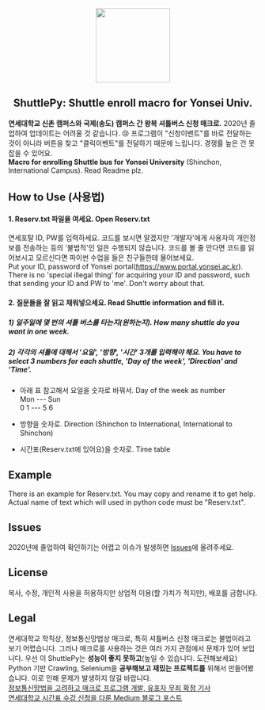 <div align="center"><img src="https://github.com/SteveJayH/ShuttlePy/blob/master/image/shuttlepy.png" height="150px"/></div>

<h2 align="center">ShuttlePy: Shuttle enroll macro for Yonsei Univ.</h2>

**연세대학교 신촌 캠퍼스와 국제(송도) 캠퍼스 간 왕복 셔틀버스 신청 매크로.** 2020년 졸업하여 업데이트는 어려울 것 같습니다. :cry: 프로그램이 "신청이벤트"를 바로 전달하는 것이 아니라 버튼을 찾고 "클릭이벤트"를 전달하기 때문에 느립니다. 경쟁률 높은 건 못 잡을 수 있어요. \
**Macro for enrolling Shuttle bus for Yonsei University** (Shinchon, International Campus). Read Readme plz.

## How to Use (사용법)
#### 1. Reserv.txt 파일을 여세요. Open Reserv.txt
연세포탈 ID, PW를 입력하세요. 코드를 보시면 알겠지만 '개발자'에게 사용자의 개인정보를 전송하는 등의 '불법적'인 일은 수행되지 않습니다. 코드를 볼 줄 안다면 코드를 읽어보시고 모르신다면 파이썬 수업을 들은 친구들한테 물어보세요.\
Put your ID, password of Yonsei portal(https://www.portal.yonsei.ac.kr). There is no 'special illegal thing' for acquiring your ID and password, such that sending your ID and PW to 'me'. Don't worry about that.

#### 2. 질문들을 잘 읽고 채워넣으세요. Read Shuttle information and fill it.
##### 1) 일주일에 몇 번의 셔틀 버스를 타는지(원하는지). How many shuttle do you want in one week.
##### 2) 각각의 셔틀에 대해서 '요일', '방향', '시간' 3개를 입력해야 해요. You have to select 3 numbers for each shuttle, 'Day of the week', 'Direction' and 'Time'.

- 아래 표 참고해서 요일을 숫자로 바꿔서. Day of the week as number \
Mon --- Sun \
0 1 --- 5 6

- 방향을 숫자로. Direction (Shinchon to International, International to Shinchon)

- 시간표(Reserv.txt에 있어요)을 숫자로. Time table

## Example
There is an example for Reserv.txt. You may copy and rename it to get help. Actual name of text which will used in python code must be "Reserv.txt".

## Issues
2020년에 졸업하여 확인하기는 어렵고 이슈가 발생하면 [Issues](https://github.com/SteveJayH/ShuttlePy/issues)에 올려주세요.

## License
복사, 수정, 개인적 사용을 허용하지만 상업적 이용(할 가치가 적지만), 배포를 금합니다.

## Legal
연세대학교 학칙상, 정보통신망법상 매크로, 특히 셔틀버스 신청 매크로는 불법이라고 보기 어렵습니다. 그러나 매크로를 사용하는 것은 여러 가지 관점에서 문제가 있어 보입니다. 우선 이 ShuttlePy는 **성능이 좋지 못하고**(높일 수 있습니다. 도전해보세요) Python 기반 Crawling, Selenium을 **공부해보고 재밌는 프로젝트를** 위해서 만들어봤습니다. 이로 인해 문제가 발생하지 않길 바랍니다.\
[정보통신망법을 고려하고 매크로 프로그램 개발, 유포자 무죄 확정 기사](https://www.legaltimes.co.kr/news/articleView.html?idxno=50251)\
[연세대학교 시간표 수강 신청을 다룬 Medium 블로그 포스트](https://medium.com/@whj2013123218/%EC%88%98%EA%B0%95-%EC%8B%A0%EC%B2%AD-%EB%B0%8F-%ED%8B%B0%EC%BC%80%ED%8C%85-%EC%84%B1%EA%B3%B5%EC%9D%84-%EC%9C%84%ED%95%9C-tip-%EB%B0%8F-python-%ED%94%84%EB%A1%9C%EA%B7%B8%EB%9E%A8-facc9107abc7)
